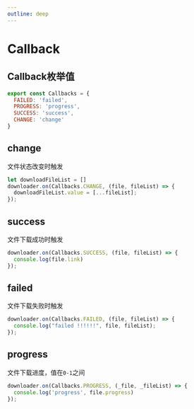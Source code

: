```yaml
---
outline: deep
---
```


# Callback

## Callback枚举值

```js
export const Callbacks = {
  FAILED: 'failed',
  PROGRESS: 'progress',
  SUCCESS: 'success',
  CHANGE: 'change'
}
```

## change

文件状态改变时触发

```js
let downloadFileList = []
downloader.on(Callbacks.CHANGE, (file, fileList) => {
  downloadFileList.value = [...fileList];
});
```

## success

文件下载成功时触发

```js
downloader.on(Callbacks.SUCCESS, (file, fileList) => {
  console.log(file.link)
});
```

## failed

文件下载失败时触发

```js
downloader.on(Callbacks.FAILED, (file, fileList) => {
  console.log("failed !!!!!!", file, fileList);
});
```

## progress

文件下载进度，值在`0-1`之间

```js
downloader.on(Callbacks.PROGRESS, (_file, _fileList) => {
  console.log('progress', file.progress)
});
```
